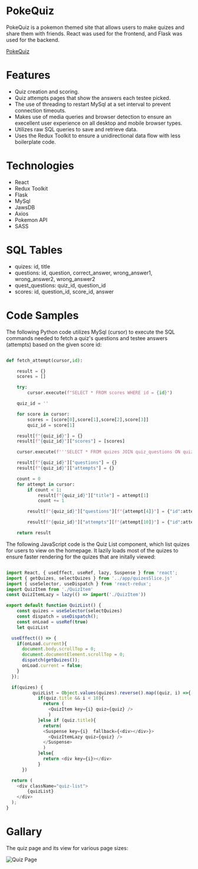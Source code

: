 # PokeQuiz 

PokeQuiz is a pokemon themed site that allows users to make quizes and share them with friends. React was used for the frontend, and Flask was used for the backend. 

[PokeQuiz](https://pokequiz1.herokuapp.com/)

# Features  

* Quiz creation and scoring.
* Quiz attempts pages that show the answers each testee picked.
* The use of threading to restart MySql at a set interval to prevent connection timeouts.
* Makes use of media queries and browser detection to ensure an execellent user experience on all desktop and mobile browser types.
* Utilizes raw SQL queries to save and retrieve data.
* Uses the Redux Toolkit to ensure a unidirectional data flow with less boilerplate code.

# Technologies  

* React
* Redux Toolkit
* Flask
* MySql
* JawsDB
* Axios
* Pokemon API
* SASS

# SQL Tables

* quizes: id, title
* questions: id, question, correct_answer, wrong_answer1, wrong_answer2, wrong_answer2
* quest_questions: quiz_id, question_id
* scores: id, question_id, score_id, answer 

# Code Samples 

The following Python code utilizes MySql (cursor) to execute the SQL commands needed to fetch a quiz's questions and testee answers (attempts) based on the given score id:

```python

def fetch_attempt(cursor,id):

    result = {}
    scores = []

    try:
        cursor.execute(f"SELECT * FROM scores WHERE id = {id}")

    quiz_id = ''

    for score in cursor:
        scores = [score[0],score[1],score[2],score[3]]
        quiz_id = score[1]

    result[f"{quiz_id}"] = {}
    result[f"{quiz_id}"]["scores"] = [scores]

    cursor.execute(f'''SELECT * FROM quizes JOIN quiz_questions ON quizes.id = quiz_questions.quiz_id JOIN questions ON quiz_questions.question_id = questions.id JOIN attempts ON questions.id = attempts.question_id WHERE attempts.score_id = {id}''')

    result[f"{quiz_id}"]["questions"] = {}
    result[f"{quiz_id}"]["attempts"] = {}

    count = 0
    for attempt in cursor:
        if count < 1:
            result[f"{quiz_id}"]["title"] = attempt[1]
            count += 1

        result[f"{quiz_id}"]["questions"][f"{attempt[4]}"] = {"id":attempt[4],       "question":attempt[5],"correct_answer":attempt[6],"wrong_answer1":attempt[7],"wrong_answer2":attempt[8],"wrong_answer3":attempt[9]}

        result[f"{quiz_id}"]["attempts"][f"{attempt[10]}"] = {"id":attempt[10],"question_id":attempt[11],"score_id":attempt[12],"answer":attempt[13]}

    return result

```

The following JavaScript code is the Quiz List component, which list quizes for users to view on the homepage. It lazily loads most of the quizes to ensure faster rendering for the quizes that are initally viewed:

```javascript

import React, { useEffect, useRef, lazy, Suspense } from 'react';
import { getQuizes, selectQuizes } from '../app/quizesSlice.js'
import { useSelector, useDispatch } from 'react-redux';
import QuizItem from './QuizItem'
const QuizItemLazy = lazy(() => import('./QuizItem'))

export default function QuizList() {
    const quizes = useSelector(selectQuizes)
    const dispatch = useDispatch();
    const onLoad = useRef(true)
    let quizList

  useEffect(() => {
    if(onLoad.current){
      document.body.scrollTop = 0; 
      document.documentElement.scrollTop = 0;
      dispatch(getQuizes());
      onLoad.current = false;
    }
  });

  if(quizes) { 
          quizList = Object.values(quizes).reverse().map((quiz, i) =>{
            if(quiz.title && i < 10){
              return (
                <QuizItem key={i} quiz={quiz} />
                )
            }else if (quiz.title){
              return(
              <Suspense key={i}  fallback={<div></div>}>
                <QuizItemLazy quiz={quiz} />
              </Suspense>
              )
            }else{
              return <div key={i}></div>
            }
      })

  return (
    <div className="quiz-list">
        {quizList}
    </div>
  );    
}

```

# Gallary

The quiz page and its view for various page sizes:

![Quiz Page](https://media.giphy.com/media/tsEdNx3xmHARkDBTqf/giphy.gif)




